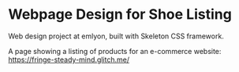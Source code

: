 # Webpage Design for Shoe Listing
Web design project at emlyon, built with Skeleton CSS framework.

A page showing a listing of products for an e-commerce website: https://fringe-steady-mind.glitch.me/
